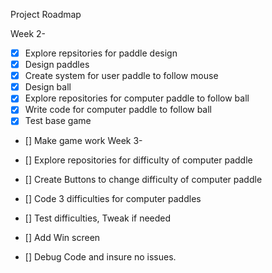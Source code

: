 Project Roadmap

Week 2-

- [x] Explore repsitories for paddle design
- [x] Design paddles
- [x] Create system for user paddle to follow mouse
- [x] Design ball
- [x] Explore repositories for computer paddle to follow ball
- [x] Write code for computer paddle to follow ball
- [x] Test base game
- [] Make game work
Week 3-

- [] Explore repositories for difficulty of computer paddle
- [] Create Buttons to change difficulty of computer paddle
- [] Code 3 difficulties for computer paddles
- [] Test difficulties, Tweak if needed
- [] Add Win screen
- [] Debug Code and insure no issues.
